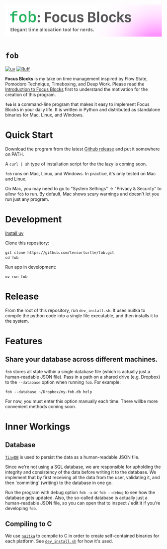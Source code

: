 ![banner](/assets/banner.png)

# `fob`
[![uv](https://img.shields.io/endpoint?url=https://raw.githubusercontent.com/astral-sh/uv/main/assets/badge/v0.json)](https://github.com/astral-sh/uv)
[![Ruff](https://img.shields.io/endpoint?url=https://raw.githubusercontent.com/astral-sh/ruff/main/assets/badge/v2.json)](https://github.com/astral-sh/ruff)

**Focus Blocks** is my take on time management inspired by Flow State, Pomodoro Technique, Timeboxing, and Deep Work. Please read the [Introduction to Focus Blocks](/FOCUS_BLOCKS.md) first to understand the motivation for the creation of this program.

**`fob`** is a command-line program that makes it easy to implement Focus Blocks in your daily life. It is written in Python and distributed as standalone binaries for Mac, Linux, and Windows.

# Quick Start

Download the program from the latest [Github release](https://github.com/tensorturtle/fob/releases) and put it somewhere on PATH.

A `curl | sh` type of installation script for the the lazy is coming soon.

`fob` runs on Mac, Linux, and Windows. In practice, it's only tested on Mac and Linux.

On Mac, you may need to go to "System Settings" -> "Privacy & Security" to allow `fob` to run. By default, Mac shows scary warnings and doesn't let you run just any program.

# Development

[Install uv](https://docs.astral.sh/uv/getting-started/installation/)

Clone this repository:
```
git clone https://github.com/tensorturtle/fob.git
cd fob
```

Run app in development:
```
uv run fob
```

# Release

From the root of this repository, run `dev_install.sh`. It uses nuitka to compile the python code into a single file executable, and then installs it to the system.

# Features

## Share your database across different machines.

`fob` stores all state within a single database file (which is actually just a human-readable JSON file). Pass in a path on a shared drive (e.g. Dropbox) to the `--database` option when running `fob`. For example:

```
fob --database ~/Dropbox/my-fob.db help
```

For now, you must enter this option manually each time. There willbe more convenient methods coming soon.

# Inner Workings

## Database

[`TinyDB`](https://github.com/msiemens/tinydb) is used to persist the data as a human-readable JSON file.

Since we're not using a SQL database, we are responsible for upholding the integrity and consistency of the data before writing it to the database. We implement that by first receiving all the data from the user, validating it, and then 'commiting' (writing) to the database in one go.

Run the program with debug option `fob -x` or `fob --debug` to see how the database gets updated. Also, the so-called database is actually just a human-readable JSON file, so you can open that to inspect / edit it if you're developing `fob`.

## Compiling to C

We use [`nuitka`](https://nuitka.net/) to compile to C in order to create self-contained binaries for each platform. See [`dev_install.sh`](/dev_install.sh) for how  it's used.
